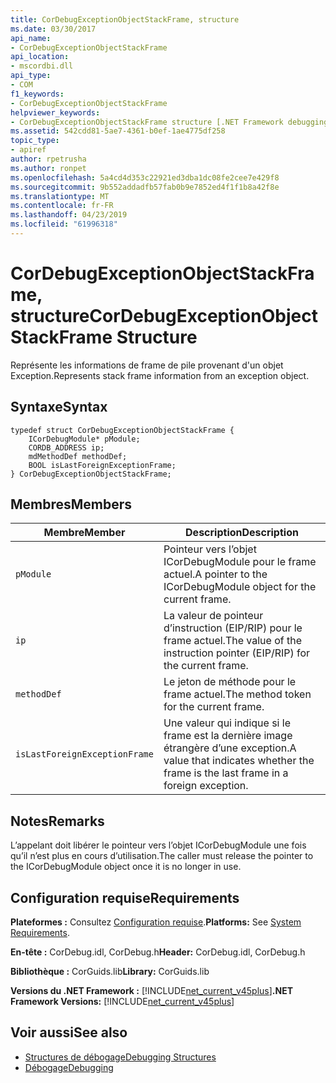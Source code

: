 ```yaml
---
title: CorDebugExceptionObjectStackFrame, structure
ms.date: 03/30/2017
api_name:
- CorDebugExceptionObjectStackFrame
api_location:
- mscordbi.dll
api_type:
- COM
f1_keywords:
- CorDebugExceptionObjectStackFrame
helpviewer_keywords:
- CorDebugExceptionObjectStackFrame structure [.NET Framework debugging]
ms.assetid: 542cdd81-5ae7-4361-b0ef-1ae4775df258
topic_type:
- apiref
author: rpetrusha
ms.author: ronpet
ms.openlocfilehash: 5a4cd4d353c22921ed3dba1dc08fe2cee7e429f8
ms.sourcegitcommit: 9b552addadfb57fab0b9e7852ed4f1f1b8a42f8e
ms.translationtype: MT
ms.contentlocale: fr-FR
ms.lasthandoff: 04/23/2019
ms.locfileid: "61996318"
---
```

# <a name="cordebugexceptionobjectstackframe-structure"></a><span data-ttu-id="f907a-102">CorDebugExceptionObjectStackFrame, structure</span><span class="sxs-lookup"><span data-stu-id="f907a-102">CorDebugExceptionObjectStackFrame Structure</span></span>
<span data-ttu-id="f907a-103">Représente les informations de frame de pile provenant d'un objet Exception.</span><span class="sxs-lookup"><span data-stu-id="f907a-103">Represents stack frame information from an exception object.</span></span>  
  
## <a name="syntax"></a><span data-ttu-id="f907a-104">Syntaxe</span><span class="sxs-lookup"><span data-stu-id="f907a-104">Syntax</span></span>  
  
```  
typedef struct CorDebugExceptionObjectStackFrame {  
    ICorDebugModule* pModule;  
    CORDB_ADDRESS ip;  
    mdMethodDef methodDef;  
    BOOL isLastForeignExceptionFrame;  
} CorDebugExceptionObjectStackFrame;  
```  
  
## <a name="members"></a><span data-ttu-id="f907a-105">Membres</span><span class="sxs-lookup"><span data-stu-id="f907a-105">Members</span></span>  
  
|<span data-ttu-id="f907a-106">Membre</span><span class="sxs-lookup"><span data-stu-id="f907a-106">Member</span></span>|<span data-ttu-id="f907a-107">Description</span><span class="sxs-lookup"><span data-stu-id="f907a-107">Description</span></span>|  
|------------|-----------------|  
|`pModule`|<span data-ttu-id="f907a-108">Pointeur vers l’objet ICorDebugModule pour le frame actuel.</span><span class="sxs-lookup"><span data-stu-id="f907a-108">A pointer to the ICorDebugModule object for the current frame.</span></span>|  
|`ip`|<span data-ttu-id="f907a-109">La valeur de pointeur d’instruction (EIP/RIP) pour le frame actuel.</span><span class="sxs-lookup"><span data-stu-id="f907a-109">The value of the instruction pointer (EIP/RIP) for the current frame.</span></span>|  
|`methodDef`|<span data-ttu-id="f907a-110">Le jeton de méthode pour le frame actuel.</span><span class="sxs-lookup"><span data-stu-id="f907a-110">The method token for the current frame.</span></span>|  
|`isLastForeignExceptionFrame`|<span data-ttu-id="f907a-111">Une valeur qui indique si le frame est la dernière image étrangère d’une exception.</span><span class="sxs-lookup"><span data-stu-id="f907a-111">A value that indicates whether the frame is the last frame in a foreign exception.</span></span>|  
  
## <a name="remarks"></a><span data-ttu-id="f907a-112">Notes</span><span class="sxs-lookup"><span data-stu-id="f907a-112">Remarks</span></span>  
 <span data-ttu-id="f907a-113">L’appelant doit libérer le pointeur vers l’objet ICorDebugModule une fois qu’il n’est plus en cours d’utilisation.</span><span class="sxs-lookup"><span data-stu-id="f907a-113">The caller must release the pointer to the ICorDebugModule object once it is no longer in use.</span></span>  
  
## <a name="requirements"></a><span data-ttu-id="f907a-114">Configuration requise</span><span class="sxs-lookup"><span data-stu-id="f907a-114">Requirements</span></span>  
 <span data-ttu-id="f907a-115">**Plateformes :** Consultez [Configuration requise](../../../../docs/framework/get-started/system-requirements.md).</span><span class="sxs-lookup"><span data-stu-id="f907a-115">**Platforms:** See [System Requirements](../../../../docs/framework/get-started/system-requirements.md).</span></span>  
  
 <span data-ttu-id="f907a-116">**En-tête :** CorDebug.idl, CorDebug.h</span><span class="sxs-lookup"><span data-stu-id="f907a-116">**Header:** CorDebug.idl, CorDebug.h</span></span>  
  
 <span data-ttu-id="f907a-117">**Bibliothèque :** CorGuids.lib</span><span class="sxs-lookup"><span data-stu-id="f907a-117">**Library:** CorGuids.lib</span></span>  
  
 <span data-ttu-id="f907a-118">**Versions du .NET Framework :** [!INCLUDE[net_current_v45plus](../../../../includes/net-current-v45plus-md.md)]</span><span class="sxs-lookup"><span data-stu-id="f907a-118">**.NET Framework Versions:** [!INCLUDE[net_current_v45plus](../../../../includes/net-current-v45plus-md.md)]</span></span>  
  
## <a name="see-also"></a><span data-ttu-id="f907a-119">Voir aussi</span><span class="sxs-lookup"><span data-stu-id="f907a-119">See also</span></span>

- [<span data-ttu-id="f907a-120">Structures de débogage</span><span class="sxs-lookup"><span data-stu-id="f907a-120">Debugging Structures</span></span>](../../../../docs/framework/unmanaged-api/debugging/debugging-structures.md)
- [<span data-ttu-id="f907a-121">Débogage</span><span class="sxs-lookup"><span data-stu-id="f907a-121">Debugging</span></span>](../../../../docs/framework/unmanaged-api/debugging/index.md)
